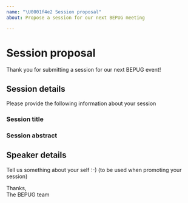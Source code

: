 ```yaml
---
name: "\U0001f4e2 Session proposal"
about: Propose a session for our next BEPUG meeting

---
```


# Session proposal

Thank you for submitting a session for our next BEPUG event! 

## Session details
Please provide the following information about your session

### Session title

<INSERT SESSION TITLE>

### Session abstract

<INSERT SESSION ABSTRACT>

## Speaker details

Tell us something about your self :-)
(to be used when promoting your session)


Thanks,  
The BEPUG team